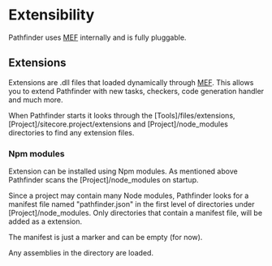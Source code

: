 # Extensibility
Pathfinder uses [MEF](https://msdn.microsoft.com/en-us/library/dd460648(v=vs.110).aspx) internally and is fully pluggable. 

## Extensions
Extensions are .dll files that loaded dynamically through 
[MEF](https://msdn.microsoft.com/en-us/library/dd460648(v=vs.110).aspx). This allows you to extend Pathfinder with new tasks, checkers, code 
generation handler and much more. 

When Pathfinder starts it looks through the [Tools]/files/extensions, [Project]/sitecore.project/extensions and [Project]/node_modules
directories to find any extension files.

### Npm modules
Extension can be installed using Npm modules. As mentioned above Pathfinder scans the [Project]/node_modules on startup.

Since a project may contain many Node modules, Pathfinder looks for a manifest file named "pathfinder.json" in the first level of
directories under [Project]/node_modules. Only directories that contain a manifest file, will be added as a extension.

The manifest is just a marker and can be empty (for now).

Any assemblies in the directory are loaded.
